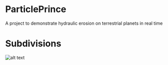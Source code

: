 # ParticlePrince
A project to demonstrate hydraulic erosion on terrestrial planets in real time

# Subdivisions
![alt text](https://i.imgur.com/7B5kyHo.gif)
